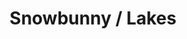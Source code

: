 ---
ee_id: '4265'
site: '1'
type: '2'
url: 2015-053-snowbunny-lakes
title: Snowbunny / Lakes
year: '2015'
display_year: '2015'
medium: 1920x1080 H.264/MPEG-4 Part 10 looped digital file (from 11 lossless TIF masters),
  media player, 70” flatscreen, armature, various cables
dims: 79 x 36.5 x 11 inches
pitch:
ps:
live_url:
related:
youtube:
related_code:
imgs: snowbunny-lakes-2015-053-full-still-database-JH.jpg
subheading:
download:
add_credit:
add_credits:
commission:
layout: things-i-made
---